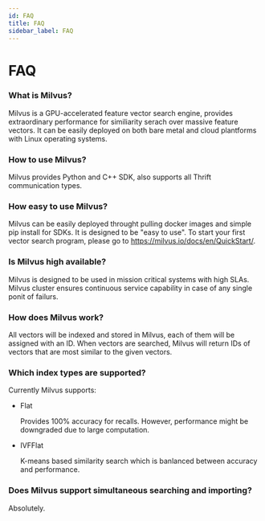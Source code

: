```yaml
---
id: FAQ
title: FAQ
sidebar_label: FAQ
---
```


# FAQ

### What is Milvus?

Milvus is a GPU-accelerated feature vector search engine, provides extraordinary performance for similiarity serach over massive feature vectors. It can be easily deployed on both bare metal and cloud plantforms with Linux operating systems. 
    
### How to use Milvus?

Milvus provides Python and C++ SDK, also supports all Thrift communication types.

### How easy to use Milvus?

Milvus can be easily deployed throught pulling docker images and simple pip install for SDKs. It is designed to be "easy to use". To start your first vector search program, please go to https://milvus.io/docs/en/QuickStart/.

### Is Milvus high available?

Milvus is designed to be used in mission critical systems with high SLAs. Milvus cluster ensures continuous service capability in case of any single ponit of failurs. 

### How does Milvus work?

All vectors will be indexed and stored in Milvus, each of them will be assigned with an ID. When vectors are searched, Milvus will return IDs of vectors that are most similar to the given vectors.


### Which index types are supported?

Currently Milvus supports:

- Flat

  Provides 100% accuracy for recalls. However, performance might be downgraded due to large computation. 
  
- IVFFlat

  K-means based similarity search which is banlanced between accuracy and performance. 


### Does Milvus support simultaneous searching and importing?

Absolutely. 

